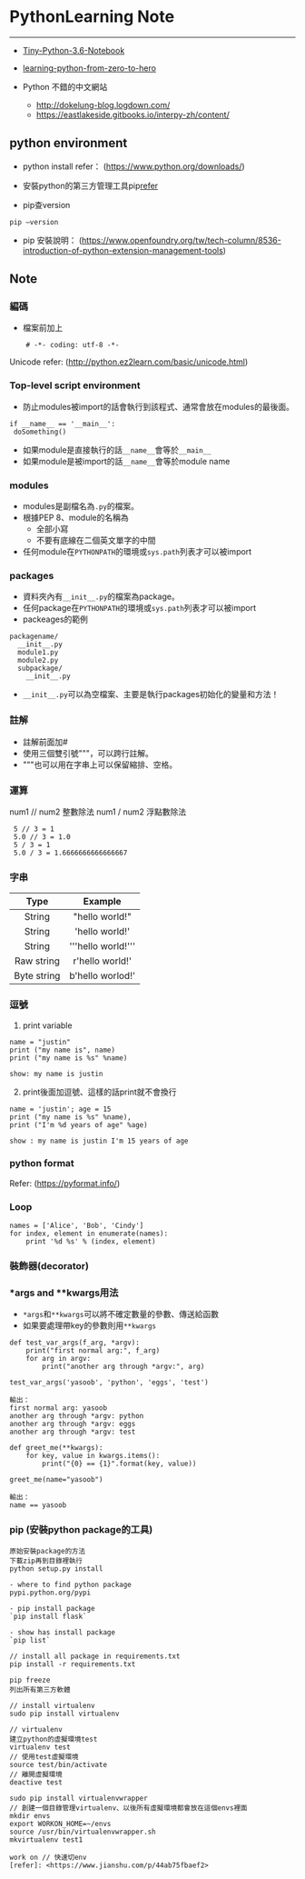 # PythonLearning Note
---

- [Tiny-Python-3.6-Notebook](https://github.com/mattharrison/Tiny-Python-3.6-Notebook/blob/master/python.rst)

- [learning-python-from-zero-to-hero](https://medium.freecodecamp.org/learning-python-from-zero-to-hero-120ea540b567)

- Python 不錯的中文網站
	- http://dokelung-blog.logdown.com/
	- https://eastlakeside.gitbooks.io/interpy-zh/content/

## python environment
- python install refer： (https://www.python.org/downloads/)

- 安裝python的第三方管理工具pip[refer](https://pip.pypa.io/en/latest/)

- pip查version
``` 
pip —version 
```

- pip 安裝說明： (https://www.openfoundry.org/tw/tech-column/8536-introduction-of-python-extension-management-tools)

## Note
### 編碼
- 檔案前加上
```
	# -*- coding: utf-8 -*-
```
Unicode refer: (http://python.ez2learn.com/basic/unicode.html)

### Top-level script environment
- 防止modules被import的話會執行到該程式、通常會放在modules的最後面。
```
if __name__ == '__main__':
 doSomething()
```
- 如果module是直接執行的話`__name__`會等於`__main__`
- 如果module是被import的話`__name__`會等於module name

### modules
- modules是副檔名為`.py`的檔案。
- 根據PEP 8、module的名稱為
    - 全部小寫
    - 不要有底線在二個英文單字的中間
- 任何module在`PYTHONPATH`的環境或`sys.path`列表才可以被import

### packages
- 資料夾內有`__init__.py`的檔案為package。
- 任何package在`PYTHONPATH`的環境或`sys.path`列表才可以被import
- packeages的範例
```
packagename/
  __init__.py
  module1.py
  module2.py
  subpackage/
    __init__.py
```
- `__init__.py`可以為空檔案、主要是執行packages初始化的變量和方法！

### 註解
- 註解前面加#
- 使用三個雙引號"""，可以跨行註解。
- """也可以用在字串上可以保留縮排、空格。

### 運算
num1 // num2 整數除法
num1 / num2 浮點數除法

```
 5 // 3 = 1
 5.0 // 3 = 1.0
 5 / 3 = 1
 5.0 / 3 = 1.6666666666666667
```
### 字串
| Type | Example |
| :--: |   :--:  |
| String | "hello world!" |
| String | 'hello world!' |
| String | '''hello world!''' |
| Raw string | r'hello world!' |
| Byte string | b'hello worlod!' |

### 逗號
1. print variable
```
name = "justin"
print ("my name is", name)
print ("my name is %s" %name)

show: my name is justin
```

2. print後面加逗號、這樣的話print就不會換行
```
name = 'justin'; age = 15
print ("my name is %s" %name),
print ("I'm %d years of age" %age)

show : my name is justin I'm 15 years of age
```
### python format
Refer: (https://pyformat.info/)

### Loop

```
names = ['Alice', 'Bob', 'Cindy']
for index, element in enumerate(names):
    print '%d %s' % (index, element)
```

### 裝飾器(decorator)

### *args and **kwargs用法

- `*args`和`**kwargs`可以將不確定數量的參數、傳送給函數
- 如果要處理帶key的參數則用`**kwargs`

```
def test_var_args(f_arg, *argv):
    print("first normal arg:", f_arg)
    for arg in argv:
        print("another arg through *argv:", arg)

test_var_args('yasoob', 'python', 'eggs', 'test')

輸出：
first normal arg: yasoob
another arg through *argv: python
another arg through *argv: eggs
another arg through *argv: test
```
```
def greet_me(**kwargs):
    for key, value in kwargs.items():
        print("{0} == {1}".format(key, value))

greet_me(name="yasoob")

輸出：
name == yasoob
```

### pip (安裝python package的工具)
```
原始安裝package的方法
下載zip再到目錄裡執行
python setup.py install

- where to find python package
pypi.python.org/pypi

- pip install package
`pip install flask`

- show has install package
`pip list`

// install all package in requirements.txt
pip install -r requirements.txt

pip freeze
列出所有第三方軟體

// install virtualenv
sudo pip install virtualenv

// virtualenv
建立python的虛擬環境test
virtualenv test
// 使用test虛擬環境
source test/bin/activate
// 離開虛擬環境
deactive test

sudo pip install virtualenvwrapper
// 創建一個目錄管理virtualenv、以後所有虛擬環境都會放在這個envs裡面
mkdir envs
export WORKON_HOME=~/envs
source /usr/bin/virtualenvwrapper.sh
mkvirtualenv test1

work on // 快速切env
[refer]: <https://www.jianshu.com/p/44ab75fbaef2>
```
